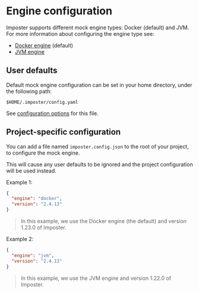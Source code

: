 # Engine configuration

Imposter supports different mock engine types: Docker (default) and JVM. For more information about configuring the engine type see:

- [Docker engine](https://github.com/gatehill/imposter-cli/blob/main/docs/docker_engine.md) (default)
- [JVM engine](https://github.com/gatehill/imposter-cli/blob/main/docs/jvm_engine.md)

## User defaults

Default mock engine configuration can be set in your home directory, under the following path:

    $HOME/.imposter/config.yaml

See [configuration options](https://github.com/gatehill/imposter-cli/blob/main/docs/config.md) for this file.

## Project-specific configuration

You can add a file named `imposter.config.json` to the root of your project, to configure the mock engine.

This will cause any user defaults to be ignored and the project configuration will be used instead.

Example 1:

```json
{
  "engine": "docker",
  "version": "2.4.13"
}
```

> In this example, we use the Docker engine (the default) and version 1.23.0 of Imposter.

Example 2:

```json
{
  "engine": "jvm",
  "version": "2.4.13"
}
```

> In this example, we use the JVM engine and version 1.22.0 of Imposter.
